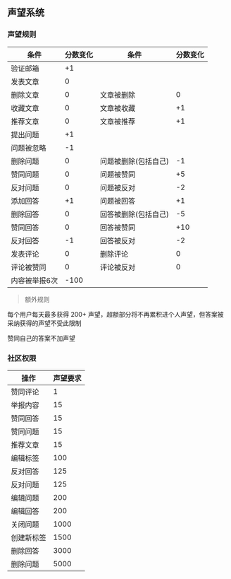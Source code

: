 ## 声望系统

### 声望规则

条件 | 分数变化 | 条件 | 分数变化
--------|--------|--------|--------
验证邮箱|+1||
发表文章|0||
删除文章|0|文章被删除|0
收藏文章|0|文章被收藏|+1
推荐文章|0|文章被推荐|+1
提出问题|+1||
问题被忽略|-1||
删除问题|0|问题被删除(包括自己)|-1
赞同问题|0|问题被赞同|+5
反对问题|0|问题被反对|-2
添加回答|+1|问题被回答|+1
删除回答|0|回答被删除(包括自己)|-5
赞同回答|0|回答被赞同|+10
反对回答|-1|回答被反对|-2
发表评论|0|删除评论|0
评论被赞同|0|评论被反对|0
内容被举报6次|-100||

> 额外规则

每个用户每天最多获得 200+ 声望，超额部分将不再累积进个人声望，但答案被采纳获得的声望不受此限制

赞同自己的答案不加声望


### 社区权限

操作 | 声望要求
--------|--------
赞同评论|1
举报内容|15
赞同回答|15
赞同问题|15
推荐文章|15
编辑标签|100
反对回答|125
反对问题|125
编辑问题|200
编辑回答|200
关闭问题|1000
创建新标签|1500
删除回答|3000
删除问题|5000
